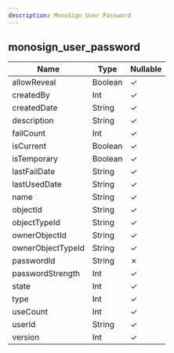 ```yaml
---
description: MonoSign User Password
---
```

monosign_user_password
----------------------

| **Name**          | **Type** | **Nullable** |
| ----------------- | -------- | ------------ |
| allowReveal       | Boolean  | &check;      |
| createdBy         | Int      | &check;      |
| createdDate       | String   | &check;      |
| description       | String   | &check;      |
| failCount         | Int      | &check;      |
| isCurrent         | Boolean  | &check;      |
| isTemporary       | Boolean  | &check;      |
| lastFailDate      | String   | &check;      |
| lastUsedDate      | String   | &check;      |
| name              | String   | &check;      |
| objectId          | String   | &check;      |
| objectTypeId      | String   | &check;      |
| ownerObjectId     | String   | &check;      |
| ownerObjectTypeId | String   | &check;      |
| passwordId        | String   | &cross;      |
| passwordStrength  | Int      | &check;      |
| state             | Int      | &check;      |
| type              | Int      | &check;      |
| useCount          | Int      | &check;      |
| userId            | String   | &check;      |
| version           | Int      | &check;      |
